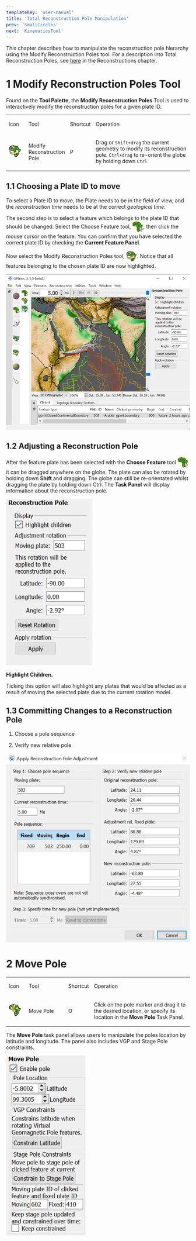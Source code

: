 ```yaml
---
templateKey: 'user-manual'
title: 'Total Reconstruction Pole Manipulation'
prev: 'SmallCircles'
next: 'KinematicsTool'
---
```


This chapter describes how to manipulate the reconstruction pole hierarchy using the Modify Reconstruction Poles tool. For a description into Total Reconstruction Poles, see [here](/docs/user-manual/Reconstructions/#total-reconstruction-poles) in the Reconstructions chapter. 

1 Modify Reconstruction Poles Tool
================================

Found on the **Tool Palette**, the **Modify Reconstruction Poles** Tool is used to interactively modify the reconstruction poles for a given plate ID.

<table>
   <colgroup>
      <col style="width: 11%" />
      <col style="width: 22%" />
      <col style="width: 11%" />
      <col style="width: 55%" />
   </colgroup>
   <tbody>
      <tr class="odd">
         <td>
            <p>Icon</p>
         </td>
         <td>
            <p>Tool</p>
         </td>
         <td>
            <p>Shortcut</p>
         </td>
         <td>
            <p>Operation</p>
         </td>
      </tr>
      <tr class="even">
         <td>
            <p><img src="icons/africa_pole_rotation_35.png" alt="icons/africa_pole_rotation_35.png" /></p>
         </td>
         <td>
            <p>Modify Reconstruction Pole</p>
         </td>
         <td>
            <p>P</p>
         </td>
         <td>
            <p>Drag or <code>Shift+drag</code> the current geometry to modify its reconstruction pole. <code>Ctrl+drag</code> to re-orient the globe by holding down <code>Ctrl</code></p>
         </td>
      </tr>
   </tbody>
</table>

1.1 Choosing a Plate ID to move
---------------------------

To select a Plate ID to move, the Plate needs to be in the field of view, and the *reconstruction time* needs to be at the correct *geological time*.

The second step is to select a feature which belongs to the plate ID that should be changed. Select the Choose Feature tool, <span style="display:inline-block; width:30px; vertical-align:middle;"><img src="icons/africa_highlight_clicked_35.png" /> </span>, then click the mouse cursor on the feature. You can confirm that you have selected the correct plate ID by checking the **Current Feature Panel**.

Now select the Modify Reconstruction Poles tool, <span style="display:inline-block; width:30px; vertical-align:middle;"><img src="icons/africa_pole_rotation_35.png" /> </span>. Notice that all features belonging to the chosen plate ID are now highlighted.

![](screenshots/MainWindow-PoleManipulation.png)

1.2 Adjusting a Reconstruction Pole
-------------------------------

After the feature plate has been selected with the **Choose Feature** tool <span style="display:inline-block; width:30px; vertical-align:middle;"><img src="icons/africa_highlight_clicked_35.png" /> </span> it can be dragged anywhere on the globe. The plate can also be rotated by holding down **Shift** and dragging. The globe can still be re-orientated whilst dragging the plate by holding down Ctrl. The **Task Panel** will display information about the reconstruction pole.

![](screenshots/TaskPanel-PoleManipulation.png)

**Highlight Children.**

Ticking this option will also highlight any plates that would be affected as a result of moving the selected plate due to the current rotation model.

1.3 Committing Changes to a Reconstruction Pole
-------------------------------------------

1.  Choose a pole sequence

2.  Verify new relative pole

![](screenshots/ApplyReconstructionPole.png)

2   Move Pole
=============

<table>
   <colgroup>
      <col style="width: 11%" />
      <col style="width: 22%" />
      <col style="width: 11%" />
      <col style="width: 55%" />
   </colgroup>
   <tbody>
      <tr class="odd">
         <td>
            <p>Icon</p>
         </td>
         <td>
            <p>Tool</p>
         </td>
         <td>
            <p>Shortcut</p>
         </td>
         <td>
            <p>Operation</p>
         </td>
      </tr>
      <tr class="even">
         <td>
            <p><img src="icons/plate_move_pole_35.png" alt="icons/plate_move_pole_35.png" /></p>
         </td>
         <td>
            <p>Move Pole</p>
         </td>
         <td>
            <p>O</p>
         </td>
         <td>
            <p>Click on the pole marker and drag it to the desired location, or specify its location in the <b>Move Pole</b> Task Panel.</p>
         </td>
      </tr>
   </tbody>
</table>

The **Move Pole** task panel allows users to manipulate the poles location by latitude and longitude. The panel also includes VGP and Stage Pole constraints.

![](screenshots/TaskPanel-MovePole.png)